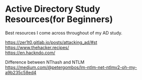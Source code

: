# Active Directory Study Resources(for Beginners)
Best resources I come across throughout of my AD study.

https://zer1t0.gitlab.io/posts/attacking_ad/#st <br>
https://www.thehacker.recipes/<br>
https://en.hackndo.com/<br>

Difference between NThash and NTLM <br>
https://medium.com/@petergombos/lm-ntlm-net-ntlmv2-oh-my-a9b235c58ed4<br>
